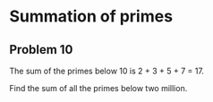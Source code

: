 # Summation of primes  
## Problem 10  
  
The sum of the primes below 10 is 2 + 3 + 5 + 7 = 17.  
  
Find the sum of all the primes below two million.  